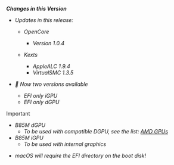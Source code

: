 _**Changes in this Version**_

- _Updates in this release:_    

  - _OpenCore_
    - _Version 1.0.4_

  - _Kexts_
    - _AppleALC 1.9.4_
    - _VirtualSMC 1.3.5_
  
    
- _🎉 Now two versions available_
  - _EFI only iGPU_
  - _EFI only dGPU_

> [!IMPORTANT]   
  > - _B85M dGPU_
  >   - _To be used with compatible DGPU, see the list: [AMD GPUs](https://dortania.github.io/GPU-Buyers-Guide/modern-gpus/amd-gpu.html#native-amd-gpus)_
  > - _B85M iGPU_
  >   - _To be used with internal graphics_


  - _macOS will require the EFI directory on the boot disk!_
    